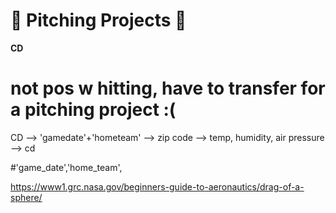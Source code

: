 # **💪 Pitching Projects 💪**

**CD**

# not pos w hitting, have to transfer for a pitching project :(

CD --> 'gamedate'+'hometeam' --> zip code --> temp, humidity, air pressure --> cd

#'game_date','home_team',

https://www1.grc.nasa.gov/beginners-guide-to-aeronautics/drag-of-a-sphere/
